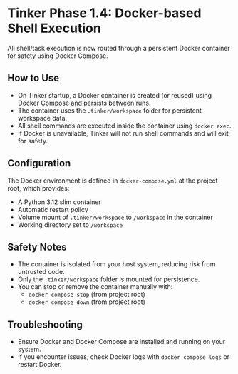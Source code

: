 # Tinker Phase 1.4: Docker-based Shell Execution

All shell/task execution is now routed through a persistent Docker container for safety using Docker Compose.

## How to Use

- On Tinker startup, a Docker container is created (or reused) using Docker Compose and persists between runs.
- The container uses the `.tinker/workspace` folder for persistent workspace data.
- All shell commands are executed inside the container using `docker exec`.
- If Docker is unavailable, Tinker will not run shell commands and will exit for safety.

## Configuration

The Docker environment is defined in `docker-compose.yml` at the project root, which provides:
- A Python 3.12 slim container
- Automatic restart policy
- Volume mount of `.tinker/workspace` to `/workspace` in the container
- Working directory set to `/workspace`

## Safety Notes
- The container is isolated from your host system, reducing risk from untrusted code.
- Only the `.tinker/workspace` folder is mounted for persistence.
- You can stop or remove the container manually with:
  - `docker compose stop` (from project root)
  - `docker compose down` (from project root)

## Troubleshooting
- Ensure Docker and Docker Compose are installed and running on your system.
- If you encounter issues, check Docker logs with `docker compose logs` or restart Docker.
